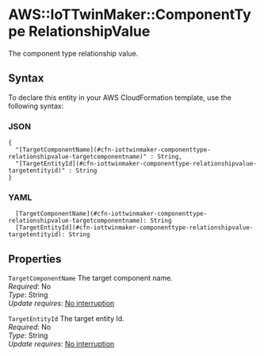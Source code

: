 # AWS::IoTTwinMaker::ComponentType RelationshipValue<a name="aws-properties-iottwinmaker-componenttype-relationshipvalue"></a>

The component type relationship value\.

## Syntax<a name="aws-properties-iottwinmaker-componenttype-relationshipvalue-syntax"></a>

To declare this entity in your AWS CloudFormation template, use the following syntax:

### JSON<a name="aws-properties-iottwinmaker-componenttype-relationshipvalue-syntax.json"></a>

```
{
  "[TargetComponentName](#cfn-iottwinmaker-componenttype-relationshipvalue-targetcomponentname)" : String,
  "[TargetEntityId](#cfn-iottwinmaker-componenttype-relationshipvalue-targetentityid)" : String
}
```

### YAML<a name="aws-properties-iottwinmaker-componenttype-relationshipvalue-syntax.yaml"></a>

```
  [TargetComponentName](#cfn-iottwinmaker-componenttype-relationshipvalue-targetcomponentname): String
  [TargetEntityId](#cfn-iottwinmaker-componenttype-relationshipvalue-targetentityid): String
```

## Properties<a name="aws-properties-iottwinmaker-componenttype-relationshipvalue-properties"></a>

`TargetComponentName`  <a name="cfn-iottwinmaker-componenttype-relationshipvalue-targetcomponentname"></a>
The target component name\.  
*Required*: No  
*Type*: String  
*Update requires*: [No interruption](https://docs.aws.amazon.com/AWSCloudFormation/latest/UserGuide/using-cfn-updating-stacks-update-behaviors.html#update-no-interrupt)

`TargetEntityId`  <a name="cfn-iottwinmaker-componenttype-relationshipvalue-targetentityid"></a>
The target entity Id\.  
*Required*: No  
*Type*: String  
*Update requires*: [No interruption](https://docs.aws.amazon.com/AWSCloudFormation/latest/UserGuide/using-cfn-updating-stacks-update-behaviors.html#update-no-interrupt)